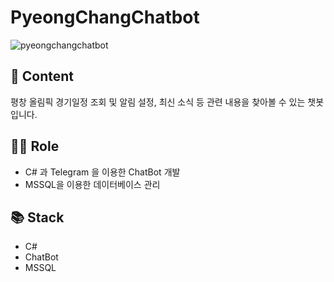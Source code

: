 # PyeongChangChatbot

![pyeongchangchatbot](https://user-images.githubusercontent.com/22605753/87325254-2e2c0c80-c56c-11ea-84f6-a87b3c691ea2.gif)

## 📃 Content
평창 올림픽 경기일정 조회 및 알림 설정, 최신 소식 등 관련 내용을 찾아볼 수 있는 챗봇입니다.

## 👨‍💻 Role
- C# 과 Telegram 을 이용한 ChatBot 개발
- MSSQL을 이용한 데이터베이스 관리

## 📚 Stack
- C#
- ChatBot
- MSSQL
